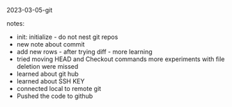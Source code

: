 2023-03-05-git

notes:
- init:  initialize - do not nest git repos
- new note about commit
- add new rows - after trying diff - more learning
- tried moving HEAD and Checkout commands
more experiments with file deletion were missed
- learned about git hub
- learned about SSH KEY
- connected local to remote git
- Pushed the code to github
